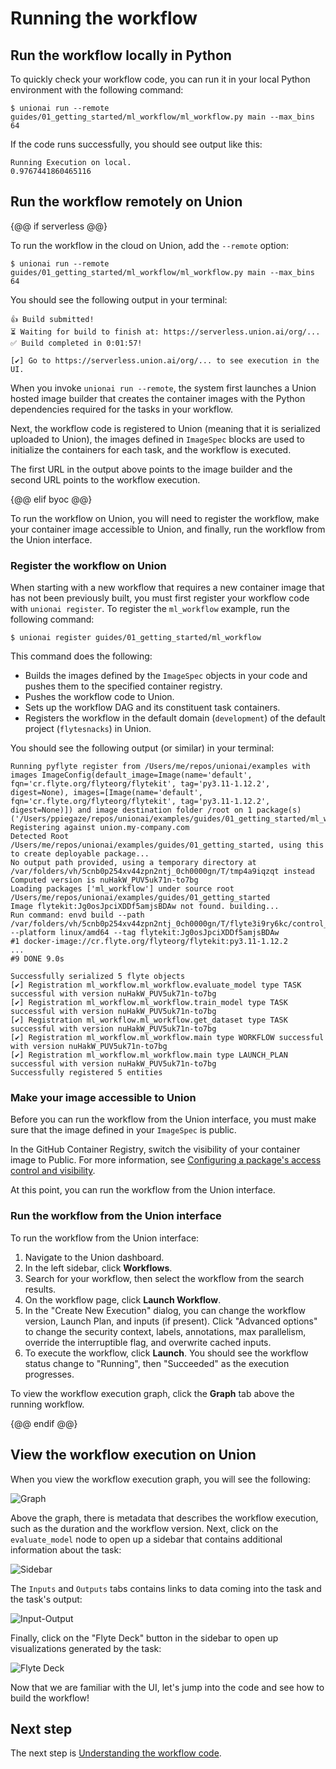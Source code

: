 # Running the workflow

## Run the workflow locally in Python

To quickly check your workflow code, you can run it in your local Python environment with the following command:

```{code-block} shell
$ unionai run --remote guides/01_getting_started/ml_workflow/ml_workflow.py main --max_bins 64
```

If the code runs successfully, you should see output like this:

```{code-block} shell
Running Execution on local.
0.9767441860465116
```

## Run the workflow remotely on Union

{@@ if serverless @@}

To run the workflow in the cloud on Union, add the `--remote` option:

```{code-block} shell
$ unionai run --remote guides/01_getting_started/ml_workflow/ml_workflow.py main --max_bins 64
```

You should see the following output in your terminal:

```{code-block} shell
👍 Build submitted!
⏳ Waiting for build to finish at: https://serverless.union.ai/org/...
✅ Build completed in 0:01:57!

[✔] Go to https://serverless.union.ai/org/... to see execution in the UI.
```

When you invoke `unionai run --remote`, the system first launches a Union hosted image builder that creates the container images with the Python dependencies required for the tasks in your workflow.

Next, the workflow code is registered to Union (meaning that it is serialized uploaded to Union),
the images defined in `ImageSpec` blocks are used to initialize the containers for each task, and the workflow is executed.

The first URL in the output above points to the image builder and the second URL points to the workflow execution.

{@@ elif byoc @@}

To run the workflow on Union, you will need to register the workflow, make your container image accessible to Union, and finally, run the workflow from the Union interface.

### Register the workflow on Union

When starting with a new workflow that requires a new container image that has not been previously built, you must first register your workflow code with `unionai register`. To register the `ml_workflow` example, run the following command:

```{code-block} shell
$ unionai register guides/01_getting_started/ml_workflow
```

This command does the following:

* Builds the images defined by the `ImageSpec` objects in your code and pushes them to the specified container registry.
* Pushes the workflow code to Union.
* Sets up the workflow DAG and its constituent task containers.
* Registers the workflow in the default domain (`development`) of the default project (`flytesnacks`) in Union.

You should see the following output (or similar) in your terminal:

```{code-block} shell
Running pyflyte register from /Users/me/repos/unionai/examples with images ImageConfig(default_image=Image(name='default', fqn='cr.flyte.org/flyteorg/flytekit', tag='py3.11-1.12.2', digest=None), images=[Image(name='default', fqn='cr.flyte.org/flyteorg/flytekit', tag='py3.11-1.12.2', digest=None)]) and image destination folder /root on 1 package(s) ('/Users/ppiegaze/repos/unionai/examples/guides/01_getting_started/ml_workflow',)
Registering against union.my-company.com
Detected Root /Users/me/repos/unionai/examples/guides/01_getting_started, using this to create deployable package...
No output path provided, using a temporary directory at /var/folders/vh/5cnb0p254xv44zpn2ntj_0ch0000gn/T/tmp4a9iqzqt instead
Computed version is nuHakW_PUV5uk71n-to7bg
Loading packages ['ml_workflow'] under source root /Users/me/repos/unionai/examples/guides/01_getting_started
Image flytekit:Jg0osJpciXDDf5amjsBDAw not found. building...
Run command: envd build --path /var/folders/vh/5cnb0p254xv44zpn2ntj_0ch0000gn/T/flyte3i9ry6kc/control_plane_metadata/local_flytekit/03f65b09b7ea32403f5e7673ebae1993  --platform linux/amd64 --tag flytekit:Jg0osJpciXDDf5amjsBDAw
#1 docker-image://cr.flyte.org/flyteorg/flytekit:py3.11-1.12.2
...
#9 DONE 9.0s

Successfully serialized 5 flyte objects
[✔] Registration ml_workflow.ml_workflow.evaluate_model type TASK successful with version nuHakW_PUV5uk71n-to7bg
[✔] Registration ml_workflow.ml_workflow.train_model type TASK successful with version nuHakW_PUV5uk71n-to7bg
[✔] Registration ml_workflow.ml_workflow.get_dataset type TASK successful with version nuHakW_PUV5uk71n-to7bg
[✔] Registration ml_workflow.ml_workflow.main type WORKFLOW successful with version nuHakW_PUV5uk71n-to7bg
[✔] Registration ml_workflow.ml_workflow.main type LAUNCH_PLAN successful with version nuHakW_PUV5uk71n-to7bg
Successfully registered 5 entities
```

### Make your image accessible to Union

Before you can run the workflow from the Union interface, you must make sure that the image defined in your `ImageSpec` is public.

In the GitHub Container Registry, switch the visibility of your container image to Public. For more information, see [Configuring a package's access control and visibility](https://docs.github.com/en/packages/learn-github-packages/configuring-a-packages-access-control-and-visibility.md#about-inheritance-of-access-permissions-and-visibility).

At this point, you can run the workflow from the Union interface.

### Run the workflow from the Union interface

To run the workflow from the Union interface:

1. Navigate to the Union dashboard.
2. In the left sidebar, click **Workflows**.
3. Search for your workflow, then select the workflow from the search results.
4. On the workflow page, click **Launch Workflow**.
5. In the "Create New Execution" dialog, you can change the workflow version, Launch Plan, and inputs (if present). Click "Advanced options" to change the security context, labels, annotations, max parallelism, override the interruptible flag, and overwrite cached inputs.
6. To execute the workflow, click **Launch**. You should see the workflow status change to "Running", then "Succeeded" as the execution progresses.

To view the workflow execution graph, click the **Graph** tab above the running workflow.

{@@ endif @@}

## View the workflow execution on Union

When you view the workflow execution graph, you will see the following:

![Graph](/_static/images/getting-started-graph.jpg)

Above the graph, there is metadata that describes the workflow execution, such as the
duration and the workflow version. Next, click on the `evaluate_model` node to open up a
sidebar that contains additional information about the task:

![Sidebar](/_static/images/getting-started-full-sidebar.jpg)

The `Inputs` and `Outputs` tabs contains links to data coming into the task and the
task's output:

![Input-Output](/_static/images/getting-started-input-output.jpg)

Finally, click on the "Flyte Deck" button in the sidebar to open up visualizations generated
by the task:

![Flyte Deck](/_static/images/getting-started-flyte-deck.jpg)

Now that we are familiar with the UI, let's jump into the code and see how to build the
workflow!

## Next step

The next step is [Understanding the workflow code](understanding-the-workflow-code).

